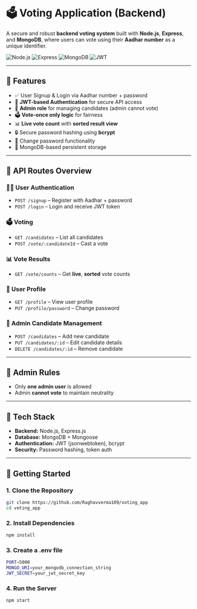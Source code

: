 # 🗳️ Voting Application (Backend)  
A secure and robust **backend voting system** built with **Node.js**, **Express**, and **MongoDB**, where users can vote using their **Aadhar number** as a unique identifier.

![Node.js](https://img.shields.io/badge/Node.js-339933?logo=node.js&logoColor=white) ![Express](https://img.shields.io/badge/Express.js-000000?logo=express&logoColor=white) ![MongoDB](https://img.shields.io/badge/MongoDB-47A248?logo=mongodb&logoColor=white) ![JWT](https://img.shields.io/badge/JWT-black?logo=JSON%20web%20tokens)

---

## 🔧 Features

- ✅ User Signup & Login via Aadhar number + password  
- 🔐 **JWT-based Authentication** for secure API access  
- 👤 **Admin role** for managing candidates (admin cannot vote)  
- 🗳️ **Vote-once only logic** for fairness  
- 📊 **Live vote count** with **sorted result view**  
- 🔒 Secure password hashing using **bcrypt**  
- 🔁 Change password functionality  
- 💾 MongoDB-based persistent storage

---

## 📁 API Routes Overview

### 🧑‍💼 User Authentication
- `POST /signup` – Register with Aadhar + password  
- `POST /login` – Login and receive JWT token  

### 🗳️ Voting
- `GET /candidates` – List all candidates  
- `POST /vote/:candidateId` – Cast a vote  

### 📊 Vote Results
- `GET /vote/counts` – Get **live**, **sorted** vote counts  

### 👤 User Profile
- `GET /profile` – View user profile  
- `PUT /profile/password` – Change password  

### 👑 Admin Candidate Management
- `POST /candidates` – Add new candidate  
- `PUT /candidates/:id` – Edit candidate details  
- `DELETE /candidates/:id` – Remove candidate  

---

## 👮 Admin Rules
- Only **one admin user** is allowed  
- Admin **cannot vote** to maintain neutrality

---

## 🧰 Tech Stack

- **Backend:** Node.js, Express.js  
- **Database:** MongoDB + Mongoose  
- **Authentication:** JWT (jsonwebtoken), bcrypt  
- **Security:** Password hashing, token auth

---

## 🚀 Getting Started

### 1. Clone the Repository
```bash
git clone https://github.com/Raghavverma109/voting_app
cd voting_app
```

### 2. Install Dependencies

```bash
npm install
```

### 3. Create a .env file
```bash
PORT=5000
MONGO_URI=your_mongodb_connection_string
JWT_SECRET=your_jwt_secret_key
```

### 4. Run the Server
```bash
npm start
```





